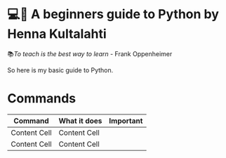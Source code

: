 # 💻🐍 A beginners guide to Python by Henna Kultalahti

📚*To teach is the best way to learn*
          - Frank Oppenheimer

So here is my basic guide to Python.


# Commands

| Command  | What it does | Important |
| ------------- | ------------- |-------|
| Content Cell  | Content Cell  |
| Content Cell  | Content Cell  |


